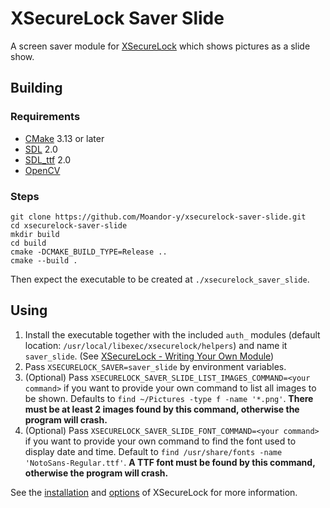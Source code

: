 # XSecureLock Saver Slide

A screen saver module for [XSecureLock](https://github.com/google/xsecurelock)
which shows pictures as a slide show.

## Building

### Requirements

- [CMake](https://cmake.org/) 3.13 or later
- [SDL](https://www.libsdl.org/) 2.0
- [SDL_ttf](https://www.libsdl.org/projects/SDL_ttf/) 2.0
- [OpenCV](https://opencv.org/)

### Steps

```
git clone https://github.com/Moandor-y/xsecurelock-saver-slide.git
cd xsecurelock-saver-slide
mkdir build
cd build
cmake -DCMAKE_BUILD_TYPE=Release ..
cmake --build .
```
Then expect the executable to be created at `./xsecurelock_saver_slide`.

## Using

1.  Install the executable together with the included `auth_` modules (default
    location: `/usr/local/libexec/xsecurelock/helpers`) and name it
    `saver_slide`. (See [XSecureLock - Writing Your Own Module](
    https://github.com/google/xsecurelock#writing-your-own-module-2))
2.  Pass `XSECURELOCK_SAVER=saver_slide` by environment variables.
3.  (Optional) Pass
    `XSECURELOCK_SAVER_SLIDE_LIST_IMAGES_COMMAND=<your command>` if you want
    to provide your own command to list all images to be shown. Defaults to
    `find ~/Pictures -type f -name '*.png'`. **There must be at least 2 images
    found by this command, otherwise the program will crash.**
4.  (Optional) Pass `XSECURELOCK_SAVER_SLIDE_FONT_COMMAND=<your command>` if
    you want to provide your own command to find the font used to display date
    and time. Default to `find /usr/share/fonts -name 'NotoSans-Regular.ttf'`.
    **A TTF font must be found by this command, otherwise the program will
    crash.**

See the [installation](https://github.com/google/xsecurelock#installation) and
[options](https://github.com/google/xsecurelock#options) of XSecureLock for
more information.
